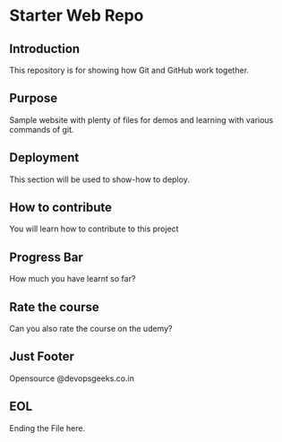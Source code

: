 # Starter Web Repo

## Introduction

This repository is for showing how Git and GitHub work together.

## Purpose

Sample website with plenty of files for demos and learning with various commands of git.

## Deployment

This section will be used to show-how to deploy.

## How to contribute

You will learn how to contribute to this project

## Progress Bar

How much you have learnt so far?


## Rate the course

Can you also rate the course on the udemy?

## Just Footer
Opensource @devopsgeeks.co.in

## EOL
Ending the File here.
